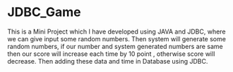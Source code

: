 # JDBC_Game
This is a Mini Project which I have developed using JAVA and JDBC, where we can give input some random numbers. Then system will generate some random numbers, if our number and system generated numbers are same then our score will increase each time by 10 point , otherwise score will decrease. Then adding these data and time in Database using JDBC.

